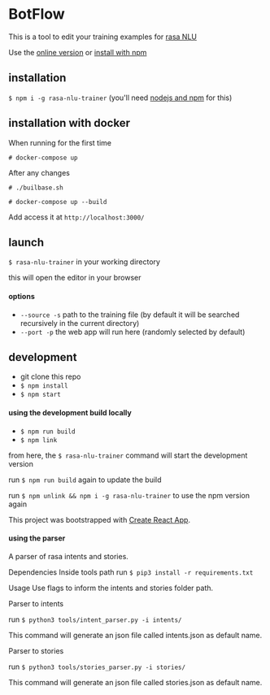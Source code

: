 # BotFlow
This is a tool to edit your training examples for [rasa NLU](https://github.com/rasahq/rasa_nlu)


Use the [online version](https://rasahq.github.io/rasa-nlu-trainer/) or [install with npm](#installation)

## installation

`$ npm i -g rasa-nlu-trainer` (you'll need [nodejs and npm](https://nodejs.org/) for this)

## installation with docker

When running for the first time

`# docker-compose up`

After any changes

`# ./builbase.sh`

`# docker-compose up --build`

Add access it at `http://localhost:3000/`

## launch
`$ rasa-nlu-trainer` in your working directory

this will open the editor in your browser

#### options
- `--source -s` path to the training file (by default it will be searched recursively in the current directory)
- `--port -p` the web app will run here (randomly selected by default)

## development

- git clone this repo
- `$ npm install`
- `$ npm start`

#### using the development build locally

- `$ npm run build`
- `$ npm link`

from here, the `$ rasa-nlu-trainer` command will start the development version

run `$ npm run build` again to update the build

run `$ npm unlink && npm i -g rasa-nlu-trainer` to use the npm version again


This project was bootstrapped with [Create React App](./CRA_README.md).

#### using the parser 
A parser of rasa intents and stories.

Dependencies
Inside tools path
run `$ pip3 install -r requirements.txt`

Usage
Use flags to inform the intents and stories folder path.

Parser to intents 

run `$ python3 tools/intent_parser.py -i intents/`

This command will generate an json file called intents.json as default name.

Parser to stories

run `$ python3 tools/stories_parser.py -i stories/`

This command will generate an json file called stories.json as default name.


